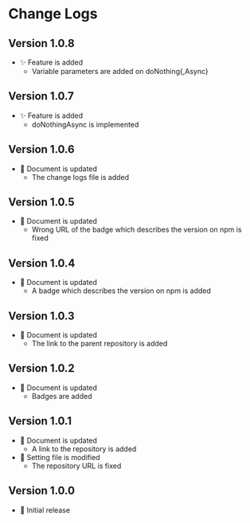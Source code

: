 # Change Logs

## Version 1.0.8

- :sparkles: Feature is added
  - Variable parameters are added on doNothing{,Async}

## Version 1.0.7

- :sparkles: Feature is added
  - doNothingAsync is implemented

## Version 1.0.6

- :memo: Document is updated
  - The change logs file is added

## Version 1.0.5

- :memo: Document is updated
  - Wrong URL of the badge which describes the version on npm is fixed

## Version 1.0.4

- :memo: Document is updated
  - A badge which describes the version on npm is added

## Version 1.0.3

- :memo: Document is updated
  - The link to the parent repository is added

## Version 1.0.2

- :memo: Document is updated
  - Badges are added

## Version 1.0.1

- :memo: Document is updated
  - A link to the repository is added
- :wrench: Setting file is modified
  - The repository URL is fixed

## Version 1.0.0

- :tada: Initial release
